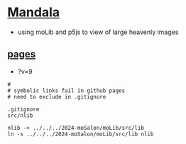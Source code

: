 # [Mandala](https://github.com/jht9629-nyu/Mandala)

- using moLib and p5js to view of large heavenly images

## [pages](https://jht9629-nyu.github.io/Mandala/src/)

- ?v=9

```
#
# symbolic links fail in github pages
# need to exclude in .gitignore

.gitignore
src/nlib

nlib -> ../../../2024-moSalon/moLib/src/lib
ln -s ../../../2024-moSalon/moLib/src/lib nlib

```
